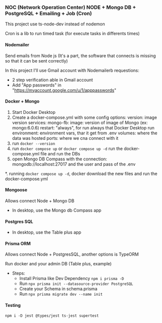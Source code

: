 ### NOC (Network Operation Center) NODE + Mongo DB + PostgreSQL + Emailing + Job (Cron)


This project use ts-node-dev instead of nodemon

Cron is a lib to run timed task (for execute tasks in differents times)

#### Nodemailer
Send emails from Node js (It's a part, the software that connects is missing so that it can be sent correctly)

In this project I'll use Gmail account with Nodemailerb
requestions:
* 2 step verification able in Gmail account
* Add "App passwords" in "https://myaccount.google.com/u/1/apppasswords"

#### Docker + Mongo
1. Start Docker Desktop
2. Create a docker-compose.yml with some config options:
    version: image version
    services:
        mongo-fb:
            image: version of image of Mongo (ex: mongo:6.0.6)
            restart: "always", for run always that Docker Desktop run
            environment: environment vars, thar it get from .env
            volumes: where the data was hosted
            ports: where we cna connect with it
3. run ``docker --version``
4. run ``docker compose up`` or ``docker compose up -d`` run the docker-compose.yml file and run the DBs
5. open Mongo DB Compass with the connection: mongodb://localhost:27017 and the user and pass of the .env

*. running ``docker compose up -d``, docker download the new files and run the docker-compose.yml

#### Mongoose
Allows connect Node + Mongo DB

* In desktop, use the Mongo db Compass app

#### Postgres SQL

* In desktop, use the Table plus app

#### Prisma ORM
Allows connect Node + PostgresSQL, another options is TypeORM

Run docker and your admin DB (Table plus, example)
* Steps:
    * Install Prisma like Dev Dependency ``npm i prisma -D``
    * Run ``npx prisma init --datasource-provider PostgreSQL``
    * Create your Schema in schema.prisma
    * Run ``npx prisma migrate dev --name init``

#### Testing
``npm i -D jest @types/jest ts-jest supertest``
